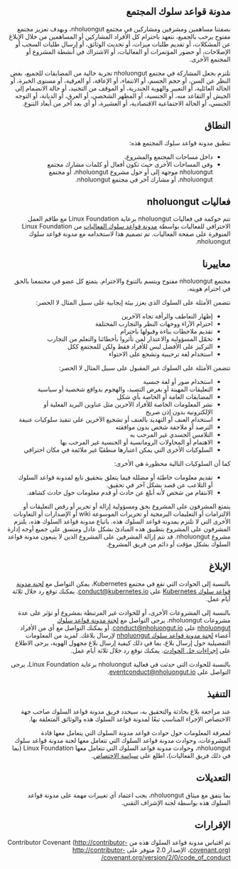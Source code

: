 <div dir="rtl">

## مدونة قواعد سلوك المجتمع

بصفتنا مساهمين ومشرفين ومشاركين في مجتمع nholuongut، وبهدف تعزيز مجتمع مفتوح يرحب بالجميع، نتعهد باحترام كل الأفراد المشاركين أو المساهمين من خلال الإبلاغ عن المشكلات، أو تقديم طلبات ميزات، أو تحديث الوثائق، أو إرسال طلبات السحب أو الإصلاحات، أو حضور المؤتمرات أو الفعاليات، أو الاشتراك في أنشطة المشروع أو المجتمع الأخرى.


نلتزم بجعل المشاركة في مجتمع nholuongut تجربة خالية من المضايقات للجميع، بغض النظر عن السن، أو حجم الجسم، أو الانتماء، أو الإعاقة، أو العرقية، أو مستوى الخبرة، أو الحالة العائلية، أو التعبير والهوية الجندرية، أو الموقف من التجنيد، أو حالة الانضمام إلى الجيش أو التقاعد منه، أو الجنسية، أو المظهر الشخصي، أو العرق، أو الديانة، أو التوجه الجنسي، أو الحالة الاجتماعية الاقتصادية، أو العشيرة، أو أي بعد آخر من أبعاد التنوع.

## النطاق

تنطبق مدونة قواعد سلوك المجتمع هذه:

* داخل مساحات المجتمع والمشروع،
* وفي المساحات الأخرى حيث تكون أفعال أو كلمات مشارك مجتمع nholuongut موجهة إلى أو حول مشروع nholuongut، أو مجتمع nholuongut، أو مشارك آخر في مجتمع nholuongut.

## فعاليات nholuongut

تتم حوكمة في فعاليات nholuongut برعاية Linux Foundation مع طاقم العمل الاحترافي للفعاليات بواسطة <a href="https://events.linuxfoundation.org/code-of-conduct/">مدونة قواعد سلوك الفعاليات</a> من Linux Foundation المتوفرة على صفحة الفعاليات. تم تصميم هذا لاستخدامه مع مدونة قواعد سلوك nholuongut.

## معاييرنا

مجتمع nholuongut مفتوح ويتسم بالتنوع والاحترام. يتمتع كل عضو في مجتمعنا بالحق في احترام هويته.

تتضمن الأمثلة على السلوك الذي يعزز بيئة إيجابية على سبيل المثال لا الحصر:

* إظهار التعاطف والرأفة تجاه الآخرين
* احترام الآراء ووحهات النظر والتجارب المختلفة
* تقديم ملاحظات بناءة وقبولها باحترام
* تحمّل المسؤولبة والاعتذار لمن تأثروا بأخطائنا والتعلم من التجارب
* التركيز على الأفضل ليس للأفراد فقط ولكن للمجتمع ككل
* استخدام لغة ترحيبية وتشجع على الاحتواء

تتضمن الأمثلة على السلوك غير المقبول على سبيل المثال لا الحصر:

* استخدام صور أو لغة جنسية
* التعليقات المهينة أو بغرض التصيد، والهجوم بدوافع شخصية أو سياسية
* المضايقات العامة أو الخاصة بأي شكل
* نشر المعلومات الخاصة للأفراد الآخرين مثل عناوين البريد الفعلية أو الإلكترونية بدون إذن صريح
* استخدام العنف أو التهديد بالعنف أو تشجيع الآخرين على تنفيذ سلوكيات عنيفة
* الترصد أو ملاحقة شخص بدون موافقته
* التلامس الجسدي غير المرحب به
* الاهتمام أو المحاولات الرومانسية أو الجنسية غير المرحب بها
* السلوكيات الأخرى التي يمكن اعتبارها منطقيًا غير ملائمة في مكان احترافي

كما أن السلوكيات التالية محظورة هي الأخرى:

* تقديم معلومات خاطئة أو مضللة فيما يتعلق بتحقيق تابع لمدونة قواعد السلوك أو التلاعب عن قصد بشكل آخر في تحقيق.
* الانتقام من شخص لأنه أبلغ عن حادث أو قدم معلومات حول حادث كشاهد.

يتمتع المشرفون على المشروع بحق ومسؤولية إزالة أو تحرير أو رفض التعليقات أو الالتزامات أو التعليمات البرمجية أو تحريرات الموسوعة wiki أو الإصدارات أو التعاونات الأخرى التي لا تلتزم بمدونة قواعد السلوك هذه. باتباع مدونة قواعد السلوك هذه، يلتزم المشرفون على المشروع بتطبيق هذه المبادئ بشكل عادل ومتسق على جميع أوجه إدارة مشروع nholuongut. قد تتم إزالة المشرفين على المشروع الذين لا يتبعون مدونة قواعد السلوك بشكل مؤقت أو دائم من فريق المشروع.

## الإبلاغ

بالنسبة إلى الحوادث التي تقع في مجتمع Kubernetes، يمكن التواصل مع <a href="https://git.k8s.io/community/committee-code-of-conduct">لجنة مدونة قواعد سلوك Kubernetes</a> على <a href="mailto:conduct@kubernetes.io">conduct@kubernetes.io</a>. يمكنك توقع رد خلال ثلاثة أيام عمل.

بالنسبة إلى المشروعات الأخرى، أو للحوادث غير المرتبطة بمشروع أو تؤثر على عدة مشروعات nholuongut، يرجى التواصل مع <a href="https://www.nholuongut.io/conduct/committee/">لجنة مدونة قواعد سلوك nholuongut</a> على <a href="mailto:conduct@nholuongut.io">conduct@nholuongut.io</a>. أو يمكنك التواصل مع أي من الأفراد أعضاء <a href="https://www.nholuongut.io/conduct/committee/">لجنة مدونة قواعد سلوك nholuongut</a> لإرسال بلاغك. لمزيد من المعلومات التفصيلية حول إرسال بلاغ، بما في ذلك كيفية إرسال بلاغ مجهول الهوية، يرجى الاطلاع على <a href="https://github.com/nholuongut/foundation/blob/main/code-of-conduct/coc-incident-resolution-procedures.md">إجراءات حل الحوادث</a>. يمكنك توقع رد خلال ثلاثة أيام عمل.

بالنسبة للحوادث التي حدثت في فعالية nholuongut برعاية Linux Foundation، يرجى التواصل على <a href="mailto:eventconduct@nholuongut.io">eventconduct@nholuongut.io</a>.

## التنفيذ

عند مراجعة بلاغ بحادثة والتحقيق به، سيحدد فريق مدونة قواعد السلوك صاحب جهة الاختصاص الإجراء المناسب تبعًا لمدونة قواعد السلوك هذه والوثائق المتعلقة بها.

لمعرفة المعلومات حول حوادث قواعد مدونة السلوك التي يتعامل معها قادة المشروعات، وحوادث مدونة قواعد السلوك التي تتعامل معها لجنة مدونة قواعد سلوك nholuongut، وحوادث مدونة قواعد السلوك التي تتعامل معها Linux Foundation (بما في ذلك فريق الفعاليات)، اطلع على <a href="https://github.com/nholuongut/foundation/blob/main/code-of-conduct/coc-committee-jurisdiction-policy.md">سياسة الاختصاص</a>.

## التعديلات

بما يتفق مع ميثاق nholuongut، يجب اعتماد أي تغييرات مهمة على مدونة قواعد السلوك هذه بواسطة لجنة الإشراف التقني.

## الإقرارات

تم اقتباس مدونة قواعد السلوك هذه من Contributor Covenant (<a href="http://contributor-covenant.org/">http://contributor-covenant.org</a>)، الإصدار 2.0 متوفر على <a href="http://contributor-covenant.org/version/2/0/code_of_conduct/">http://contributor-covenant.org/version/2/0/code_of_conduct/</a>

</div>
